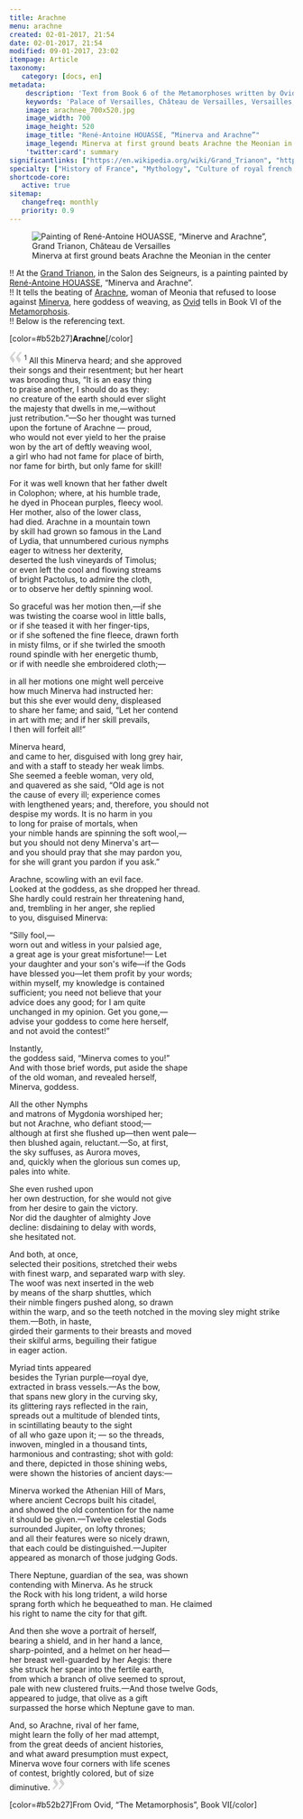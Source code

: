 ```yaml
---
title: Arachne
menu: arachne
created: 02-01-2017, 21:54
date: 02-01-2017, 21:54
modified: 09-01-2017, 23:02
itempage: Article
taxonomy:
   category: [docs, en]
metadata:
    description: 'Text from Book 6 of the Metamorphoses written by Ovid and used by René-Antoine HOUASSE to represent canvas “Minerva and Arachne” that can be found in the Salon des Seigneurs in the Grand Trianon in Versailles'
    keywords: 'Palace of Versailles, Château de Versailles, Versailles, Louis 14th, Louis XIV, Ovid, The Metamorphosis, Trianon, The Grand Trianon, Grand Trianon, Arachne, Minerva, Arachne and Minerva, Arachnée et Minerve, René-Antoine HOUASSE'
    image: arachnee_700x520.jpg
    image_width: 700
    image_height: 520
    image_title: "René-Antoine HOUASSE, “Minerva and Arachne”"
    image_legend: Minerva at first ground beats Arachne the Meonian in the center
    'twitter:card': summary
significantlinks: ["https://en.wikipedia.org/wiki/Grand_Trianon", "https://en.wikipedia.org/wiki/René-Antoine_Houasse", "https://en.wikipedia.org/wiki/Minerva", "https://en.wikipedia.org/wiki/Arachne", "https://en.wikipedia.org/wiki/Ovid", "https://en.wikipedia.org/wiki/Metamorphoses"]
specialty: ["History of France", "Mythology", "Culture of royal french court", "Litterature of the Roman Empire", "Roman Imperial Litterature", "Ovid", "Metamorphoses", "French Painting of the Seventeenth century", "French Painting of the 17th century", "French Painting of the XVIIth century", "French Court Painting", "Louis XIV", "Louis 14th", "Louis the 14th", "Palace of Versailles", "Grand Trianon", "René-Antoine HOUASSE", "Arachne", "Minerva", "Minerve and Arachne", "Minerve et Arachnée"]
shortcode-core:
   active: true
sitemap:
   changefreq: monthly
   priority: 0.9
---
```

<figure><picture>
<source
sizes="(max-width: 767px) 98vw, (min-width: 959px) 50vw, 86vw"
srcset="
/user/sites/docs/pages/01.home/02.versailles/03.trianon/01.arachnee/arachnee-280.webp 280w,
/user/sites/docs/pages/01.home/02.versailles/03.trianon/01.arachnee/arachnee-380.webp 380w,
/user/sites/docs/pages/01.home/02.versailles/03.trianon/01.arachnee/arachnee-480.webp 480w,
/user/sites/docs/pages/01.home/02.versailles/03.trianon/01.arachnee/arachnee-640.webp 640w,
/user/sites/docs/pages/01.home/02.versailles/03.trianon/01.arachnee/arachnee_700x520.webp 700w"
type="image/webp">
<img src="
/user/sites/docs/pages/01.home/02.versailles/03.trianon/01.arachnee/arachnee_700x520.jpg" alt="Painting of René-Antoine HOUASSE, “Minerve and Arachne”, Grand Trianon, Château de Versailles" title="Painting of René-Antoine HOUASSE, “Minerve and Arachne”, Grand Trianon, Château de Versailles" class="class-diane-img"
sizes="(max-width: 767px) 98vw, (min-width: 959px) 50vw, 86vw"
srcset="
/user/sites/docs/pages/01.home/02.versailles/03.trianon/01.arachnee/arachnee-280.jpg 280w,
/user/sites/docs/pages/01.home/02.versailles/03.trianon/01.arachnee/arachnee-380.jpg 380w,
/user/sites/docs/pages/01.home/02.versailles/03.trianon/01.arachnee/arachnee-480.jpg 480w,
/user/sites/docs/pages/01.home/02.versailles/03.trianon/01.arachnee/arachnee-640.jpg 640w,
/user/sites/docs/pages/01.home/02.versailles/03.trianon/01.arachnee/arachnee_700x520.jpg 700w">
</picture><figcaption>Minerva at first ground beats Arachne the Meonian in the center</figcaption></figure>

!! At the [Grand Trianon][1], in the Salon des Seigneurs, is a painting painted by [René-Antoine HOUASSE][2], “Minerva and Arachne”.  
!! It tells the beating of [Arachne][3], woman of Meonia that refused to loose against [Minerva][4], here goddess of weaving, as [Ovid][5] tells in Book VI of the [Metamorphosis][6].  
!! Below is the referencing text.  

[color=#b52b27]**Arachne**[/color]  

<span><svg xmlns="http://www.w3.org/2000/svg" version="1" width="22px" height="22px" viewBox="0 0 78 78" fill="lightgrey" opacity="1"><path d="M76.5 9.0009L57.0898 32.605c-.88226 1.10283-.88226 1.54397-.88226 1.76454 0 1.10286 1.76455 3.30857 2.8674 4.632l13.0167 14.99877L61.50123 74.9545 50.4727 59.51456c-2.87047-3.97028-10.80793-15.88413-10.80793-19.19267 0-1.76458.6617-2.4263 6.6171-9.7051C60.8395 12.74754 63.04522 10.98297 70.98575 3.0455L76.5 9.00092zm-38.16172 0L18.9281 32.605c-.88228 1.10283-.88228 1.54397-.88228 1.76454 0 1.10286 1.76457 3.30857 2.86742 4.632L33.92688 54.0003 23.3395 74.9545 12.30793 59.51456C9.44053 55.54428 1.5 43.63043 1.5 40.3219c0-1.76458.6617-2.4263 6.6171-9.7051C22.67475 12.74754 24.88043 10.98297 32.82097 3.0455l5.51732 5.9554z"/></svg></span> 
<sup>1</sup>
All this Minerva heard; and she approved  
their songs and their resentment; but her heart  
was brooding thus, “It is an easy thing  
to praise another, I should do as they:  
no creature of the earth should ever slight  
the majesty that dwells in me,—without  
just retribution.”—So her thought was turned  
upon the fortune of Arachne — proud,  
who would not ever yield to her the praise  
won by the art of deftly weaving wool,  
a girl who had not fame for place of birth,  
nor fame for birth, but only fame for skill!  

For it was well known that her father dwelt  
in Colophon; where, at his humble trade,  
he dyed in Phocean purples, fleecy wool.  
Her mother, also of the lower class,  
had died. Arachne in a mountain town  
by skill had grown so famous in the Land  
of Lydia, that unnumbered curious nymphs  
eager to witness her dexterity,  
deserted the lush vineyards of Timolus;  
or even left the cool and flowing streams  
of bright Pactolus, to admire the cloth,  
or to observe her deftly spinning wool.  

So graceful was her motion then,—if she  
was twisting the coarse wool in little balls,  
or if she teased it with her finger-tips,  
or if she softened the fine fleece, drawn forth  
in misty films, or if she twirled the smooth  
round spindle with her energetic thumb,  
or if with needle she embroidered cloth;—  

in all her motions one might well perceive  
how much Minerva had instructed her:  
but this she ever would deny, displeased  
to share her fame; and said, “Let her contend  
in art with me; and if her skill prevails,  
I then will forfeit all!”  

Minerva heard,  
and came to her, disguised with long grey hair,  
and with a staff to steady her weak limbs.  
She seemed a feeble woman, very old,  
and quavered as she said, “Old age is not  
the cause of every ill; experience comes  
with lengthened years; and, therefore, you should not  
despise my words. It is no harm in you  
to long for praise of mortals, when  
your nimble hands are spinning the soft wool,—  
but you should not deny Minerva's art—  
and you should pray that she may pardon you,  
for she will grant you pardon if you ask.”  

Arachne, scowling with an evil face.  
Looked at the goddess, as she dropped her thread.  
She hardly could restrain her threatening hand,  
and, trembling in her anger, she replied  
to you, disguised Minerva:  

“Silly fool,—  
worn out and witless in your palsied age,  
a great age is your great misfortune!— Let  
your daughter and your son's wife—if the Gods  
have blessed you—let them profit by your words;  
within myself, my knowledge is contained  
sufficient; you need not believe that your  
advice does any good; for I am quite  
unchanged in my opinion. Get you gone,—  
advise your goddess to come here herself,  
and not avoid the contest!”  

Instantly,  
the goddess said, “Minerva comes to you!”  
And with those brief words, put aside the shape  
of the old woman, and revealed herself,  
Minerva, goddess.  

All the other Nymphs  
and matrons of Mygdonia worshiped her;  
but not Arachne, who defiant stood;—  
although at first she flushed up—then went pale—  
then blushed again, reluctant.—So, at first,  
the sky suffuses, as Aurora moves,  
and, quickly when the glorious sun comes up,  
pales into white.  

She even rushed upon  
her own destruction, for she would not give  
from her desire to gain the victory.  
Nor did the daughter of almighty Jove  
decline: disdaining to delay with words,  
she hesitated not.  

And both, at once,  
selected their positions, stretched their webs  
with finest warp, and separated warp with sley.  
The woof was next inserted in the web  
by means of the sharp shuttles, which  
their nimble fingers pushed along, so drawn  
within the warp, and so the teeth notched in
the moving sley might strike them.—Both, in haste,  
girded their garments to their breasts and moved  
their skilful arms, beguiling their fatigue  
in eager action.  

Myriad tints appeared  
besides the Tyrian purple—royal dye,  
extracted in brass vessels.—As the bow,  
that spans new glory in the curving sky,  
its glittering rays reflected in the rain,  
spreads out a multitude of blended tints,  
in scintillating beauty to the sight  
of all who gaze upon it; — so the threads,  
inwoven, mingled in a thousand tints,  
harmonious and contrasting; shot with gold:  
and there, depicted in those shining webs,  
were shown the histories of ancient days:—  

Minerva worked the Athenian Hill of Mars,  
where ancient Cecrops built his citadel,  
and showed the old contention for the name  
it should be given.—Twelve celestial Gods  
surrounded Jupiter, on lofty thrones;  
and all their features were so nicely drawn,  
that each could be distinguished.—Jupiter  
appeared as monarch of those judging Gods.  

There Neptune, guardian of the sea, was shown  
contending with Minerva. As he struck  
the Rock with his long trident, a wild horse  
sprang forth which he bequeathed to man. He claimed  
his right to name the city for that gift.  

And then she wove a portrait of herself,  
bearing a shield, and in her hand a lance,  
sharp-pointed, and a helmet on her head—  
her breast well-guarded by her Aegis: there  
she struck her spear into the fertile earth,  
from which a branch of olive seemed to sprout,  
pale with new clustered fruits.—And those twelve Gods,  
appeared to judge, that olive as a gift  
surpassed the horse which Neptune gave to man.  

And, so Arachne, rival of her fame,  
might learn the folly of her mad attempt,  
from the great deeds of ancient histories,  
and what award presumption must expect,  
Minerva wove four corners with life scenes  
of contest, brightly colored, but of size  
diminutive.
 <span><svg xmlns="http://www.w3.org/2000/svg" version="1" width="22px" height="22px" viewBox="0 0 78 78" fill="lightgrey" opacity="1"><path d="M1.5 68.9991L20.9102 45.395c.88226-1.10283.88226-1.54397.88226-1.76454 0-1.10286-1.76455-3.30857-2.8674-4.632L5.90836 23.9997 16.49877 3.0455 27.5273 18.48544c2.87047 3.97028 10.80793 15.88413 10.80793 19.19267 0 1.76458-.6617 2.4263-6.6171 9.7051C17.1605 65.25246 14.95478 67.01703 7.01425 74.9545L1.5 68.99908zm38.16172 0L59.0719 45.395c.88228-1.10283.88228-1.54397.88228-1.76454 0-1.10286-1.76457-3.30857-2.86742-4.632L44.07312 23.9997 54.6605 3.0455l11.03157 15.43992C68.55947 22.45572 76.5 34.36957 76.5 37.6781c0 1.76458-.6617 2.4263-6.6171 9.7051C55.32526 65.25246 53.11957 67.01703 45.17904 74.9545l-5.51732-5.9554z"/></svg></span>    

[color=#b52b27]From Ovid, “The Metamorphosis”, Book VI[/color]  

[1]: https://en.wikipedia.org/wiki/Grand_Trianon "https://en.wikipedia.org/wiki/Grand_Trianon"
[2]: https://en.wikipedia.org/wiki/Ren%C3%A9-Antoine_Houasse "https://en.wikipedia.org/wiki/René-Antoine_Houasse"
[3]: https://en.wikipedia.org/wiki/Minerva "https://en.wikipedia.org/wiki/Minerva"
[4]: https://en.wikipedia.org/wiki/Arachne "https://en.wikipedia.org/wiki/Arachne"
[5]: https://en.wikipedia.org/wiki/Ovid "https://en.wikipedia.org/wiki/Ovid"
[6]: https://en.wikipedia.org/wiki/Metamorphoses "https://en.wikipedia.org/wiki/Metamorphoses"
     